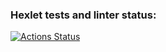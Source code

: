 ### Hexlet tests and linter status:
[![Actions Status](https://github.com/Tayberi/layout-designer-project-lvl1/workflows/hexlet-check/badge.svg)](https://github.com/Tayberi/layout-designer-project-lvl1/actions)